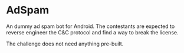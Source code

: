 # AdSpam

An dummy ad spam bot for Android. The contestants are expected to reverse engineer the C&C protocol and find a way to break the license. 

The challenge does not need anything pre-built.

